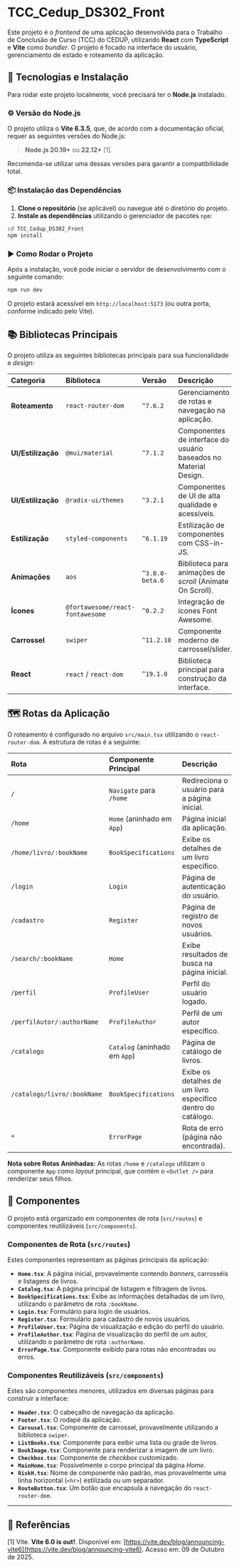 # TCC_Cedup_DS302_Front

Este projeto é o *frontend* de uma aplicação desenvolvida para o Trabalho de Conclusão de Curso (TCC) do CEDUP, utilizando **React** com **TypeScript** e **Vite** como *bundler*. O projeto é focado na interface do usuário, gerenciamento de estado e roteamento da aplicação.

## 🚀 Tecnologias e Instalação

Para rodar este projeto localmente, você precisará ter o **Node.js** instalado.

### ⚙️ Versão do Node.js

O projeto utiliza o **Vite 6.3.5**, que, de acordo com a documentação oficial, requer as seguintes versões do Node.js:

> **Node.js 20.19+** ou **22.12+** [1].

Recomenda-se utilizar uma dessas versões para garantir a compatibilidade total.

### 📦 Instalação das Dependências

1.  **Clone o repositório** (se aplicável) ou navegue até o diretório do projeto.
2.  **Instale as dependências** utilizando o gerenciador de pacotes `npm`:

```bash
cd TCC_Cedup_DS302_Front
npm install
```

### ▶️ Como Rodar o Projeto

Após a instalação, você pode iniciar o servidor de desenvolvimento com o seguinte comando:

```bash
npm run dev
```

O projeto estará acessível em `http://localhost:5173` (ou outra porta, conforme indicado pelo Vite).

## 📚 Bibliotecas Principais

O projeto utiliza as seguintes bibliotecas principais para sua funcionalidade e *design*:

| Categoria | Biblioteca | Versão | Descrição |
| :--- | :--- | :--- | :--- |
| **Roteamento** | `react-router-dom` | `^7.6.2` | Gerenciamento de rotas e navegação na aplicação. |
| **UI/Estilização** | `@mui/material` | `^7.1.2` | Componentes de interface do usuário baseados no Material Design. |
| **UI/Estilização** | `@radix-ui/themes` | `^3.2.1` | Componentes de UI de alta qualidade e acessíveis. |
| **Estilização** | `styled-components` | `^6.1.19` | Estilização de componentes com CSS-in-JS. |
| **Animações** | `aos` | `^3.0.0-beta.6` | Biblioteca para animações de *scroll* (Animate On Scroll). |
| **Ícones** | `@fortawesome/react-fontawesome` | `^0.2.2` | Integração de ícones Font Awesome. |
| **Carrossel** | `swiper` | `^11.2.10` | Componente moderno de carrossel/slider. |
| **React** | `react` / `react-dom` | `^19.1.0` | Biblioteca principal para construção da interface. |

## 🗺️ Rotas da Aplicação

O roteamento é configurado no arquivo `src/main.tsx` utilizando o `react-router-dom`. A estrutura de rotas é a seguinte:

| Rota | Componente Principal | Descrição |
| :--- | :--- | :--- |
| `/` | `Navigate` para `/home` | Redireciona o usuário para a página inicial. |
| `/home` | `Home` (aninhado em `App`) | Página inicial da aplicação. |
| `/home/livro/:bookName` | `BookSpecifications` | Exibe os detalhes de um livro específico. |
| `/login` | `Login` | Página de autenticação do usuário. |
| `/cadastro` | `Register` | Página de registro de novos usuários. |
| `/search/:bookName` | `Home` | Exibe resultados de busca na página inicial. |
| `/perfil` | `ProfileUser` | Perfil do usuário logado. |
| `/perfilAutor/:authorName` | `ProfileAuthor` | Perfil de um autor específico. |
| `/catalogo` | `Catalog` (aninhado em `App`) | Página de catálogo de livros. |
| `/catalogo/livro/:bookName` | `BookSpecifications` | Exibe os detalhes de um livro específico dentro do catálogo. |
| `*` | `ErrorPage` | Rota de erro (página não encontrada). |

**Nota sobre Rotas Aninhadas:** As rotas `/home` e `/catalogo` utilizam o componente `App` como *layout* principal, que contém o `<Outlet />` para renderizar seus filhos.

## 🧩 Componentes

O projeto está organizado em componentes de rota (`src/routes`) e componentes reutilizáveis (`src/components`).

### Componentes de Rota (`src/routes`)

Estes componentes representam as páginas principais da aplicação:

*   **`Home.tsx`**: A página inicial, provavelmente contendo *banners*, carrosséis e listagens de livros.
*   **`Catalog.tsx`**: A página principal de listagem e filtragem de livros.
*   **`BookSpecifications.tsx`**: Exibe as informações detalhadas de um livro, utilizando o parâmetro de rota `:bookName`.
*   **`Login.tsx`**: Formulário para login de usuários.
*   **`Register.tsx`**: Formulário para cadastro de novos usuários.
*   **`ProfileUser.tsx`**: Página de visualização e edição do perfil do usuário.
*   **`ProfileAuthor.tsx`**: Página de visualização do perfil de um autor, utilizando o parâmetro de rota `:authorName`.
*   **`ErrorPage.tsx`**: Componente exibido para rotas não encontradas ou erros.

### Componentes Reutilizáveis (`src/components`)

Estes são componentes menores, utilizados em diversas páginas para construir a interface:

*   **`Header.tsx`**: O cabeçalho de navegação da aplicação.
*   **`Footer.tsx`**: O rodapé da aplicação.
*   **`Carousel.tsx`**: Componente de carrossel, provavelmente utilizando a biblioteca `swiper`.
*   **`ListBooks.tsx`**: Componente para exibir uma lista ou grade de livros.
*   **`BookImage.tsx`**: Componente para renderizar a imagem de um livro.
*   **`Checkbox.tsx`**: Componente de *checkbox* customizado.
*   **`MainHome.tsx`**: Possivelmente o corpo principal da página *Home*.
*   **`RiskH.tsx`**: Nome de componente não padrão, mas provavelmente uma linha horizontal (`<hr>`) estilizada ou um separador.
*   **`RouteButton.tsx`**: Um botão que encapsula a navegação do `react-router-dom`.

---

## 🔗 Referências

[1] Vite. **Vite 6.0 is out!**. Disponível em: [https://vite.dev/blog/announcing-vite6](https://vite.dev/blog/announcing-vite6). Acesso em: 09 de Outubro de 2025.


